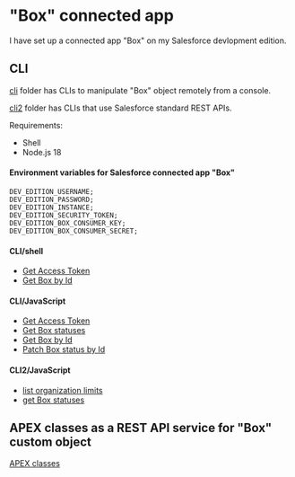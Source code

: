 # "Box" connected app

I have set up a connected app "Box" on my Salesforce devlopment edition.

## CLI

[cli](./cli) folder has CLIs to manipulate "Box" object remotely from a console.

[cli2](./cli2) folder has CLIs that use Salesforce standard REST APIs.

Requirements:
- Shell
- Node.js 18

#### Environment variables for Salesforce connected app "Box"

```
DEV_EDITION_USERNAME;
DEV_EDITION_PASSWORD;
DEV_EDITION_INSTANCE;
DEV_EDITION_SECURITY_TOKEN;
DEV_EDITION_BOX_CONSUMER_KEY;
DEV_EDITION_BOX_CONSUMER_SECRET;
```

#### CLI/shell

- [Get Access Token](./cli/shell/get_access_token.sh)
- [Get Box by Id](./cli/shell/get_box_by_id.sh)

#### CLI/JavaScript

- [Get Access Token](./cli/javascript/getAccessToken.js)
- [Get Box statuses](./cli/javascript/getBoxStatus.js)
- [Get Box by Id](./cli/javascript/getBoxByid.js)
- [Patch Box status by Id](./cli/javascript/patchBoxById.js)

#### CLI2/JavaScript

- [list organization limits](./cli2/listOrganizationLimits.js)
- [get Box statuses](./cli2/listBoxes.js)

## APEX classes as a REST API service for "Box" custom object

[APEX classes](./apex/force-app/main/default/classes)
